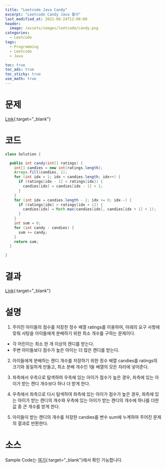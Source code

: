 ```yaml
---
title: "Leetcode Java Candy"
excerpt: "Leetcode Candy Java 풀이"
last_modified_at: 2021-08-24T12:00:00
header:
  image: /assets/images/leetcode/candy.png
categories:
  - Leetcode
tags:
  - Programming
  - Leetcode
  - Java

toc: true
toc_ads: true
toc_sticky: true
use_math: true
---
```

# 문제
[Link](https://leetcode.com/problems/candy/){:target="_blank"}

# 코드
```java
class Solution {

  public int candy(int[] ratings) {
    int[] candies = new int[ratings.length];
    Arrays.fill(candies, 1);
    for (int idx = 1; idx < candies.length; idx++) {
      if (ratings[idx - 1] < ratings[idx]) {
        candies[idx] = candies[idx - 1] + 1;
      }
    }
    for (int idx = candies.length - 2; idx >= 0; idx--) {
      if (ratings[idx] > ratings[idx + 1]) {
        candies[idx] = Math.max(candies[idx], candies[idx + 1] + 1);
      }
    }
    int sum = 0;
    for (int candy : candies) {
      sum += candy;
    }
    return sum;
  }

}
```

# 결과
[Link](https://leetcode.com/submissions/detail/543169483/){:target="_blank"}

# 설명
1. 주어진 아이들의 점수를 저장한 정수 배열 ratings를 이용하여, 아래의 요구 사항에 맞춰 사탕을 아이들에게 분배하기 위한 최소 개수를 구하는 문제이다.
- 각 어린이는 최소 한 개 이상의 캔디를 받는다.
- 주변 아이들보다 점수가 높은 아이는 더 많은 캔디를 받는다.

2. 아이들에게 분배하는 캔디 개수를 저장하기 위한 정수 배열 candies를 ratings의 크기와 동일하게 만들고, 최소 분배 개수인 1을 배열의 모든 자리에 넣어준다.

3. 좌측에서 우측으로 탐색하여 우측에 있는 아이가 점수가 높은 경우, 좌측에 있는 아이가 받는 캔디 개수보다 하나 더 받게 한다.

4. 우측에서 좌측으로 다시 탐색하여 좌측에 있는 아이가 점수가 높은 경우, 좌측에 있는 아이가 받는 캔디의 개수와 우측에 있는 아이가 받는 캔디의 개수에 하나를 더한 값 중 큰 개수를 받게 한다.

5. 아이들이 받는 캔디의 개수를 저장한 candies를 변수 sum에 누계하여 주어진 문제의 결과로 반환한다.

# 소스
Sample Code는 [여기](https://github.com/GracefulSoul/leetcode/blob/master/src/main/java/gracefulsoul/problems/Candy.java){:target="_blank"}에서 확인 가능합니다.
